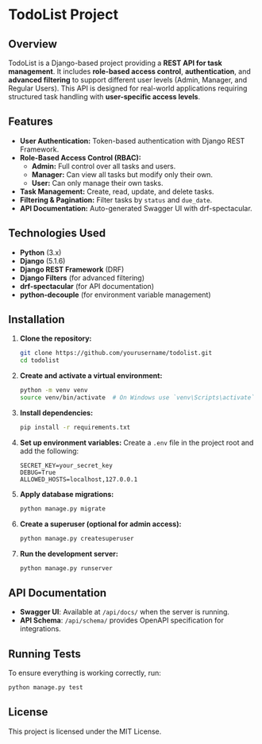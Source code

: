 # TodoList Project

## Overview

TodoList is a Django-based project providing a **REST API for task management**. It includes **role-based access control**, **authentication**, and **advanced filtering** to support different user levels (Admin, Manager, and Regular Users). This API is designed for real-world applications requiring structured task handling with **user-specific access levels**.

## Features

- **User Authentication:** Token-based authentication with Django REST Framework.
- **Role-Based Access Control (RBAC):**
  - **Admin:** Full control over all tasks and users.
  - **Manager:** Can view all tasks but modify only their own.
  - **User:** Can only manage their own tasks.
- **Task Management:** Create, read, update, and delete tasks.
- **Filtering & Pagination:** Filter tasks by `status` and `due_date`.
- **API Documentation:** Auto-generated Swagger UI with drf-spectacular.

## Technologies Used

- **Python** (3.x)
- **Django** (5.1.6)
- **Django REST Framework** (DRF)
- **Django Filters** (for advanced filtering)
- **drf-spectacular** (for API documentation)
- **python-decouple** (for environment variable management)

## Installation

1. **Clone the repository:**
    ```bash
    git clone https://github.com/yourusername/todolist.git
    cd todolist
    ```

2. **Create and activate a virtual environment:**
    ```bash
    python -m venv venv
    source venv/bin/activate  # On Windows use `venv\Scripts\activate`
    ```

3. **Install dependencies:**
    ```bash
    pip install -r requirements.txt
    ```

4. **Set up environment variables:**
    Create a `.env` file in the project root and add the following:
    ```
    SECRET_KEY=your_secret_key
    DEBUG=True
    ALLOWED_HOSTS=localhost,127.0.0.1
    ```

5. **Apply database migrations:**
    ```bash
    python manage.py migrate
    ```

6. **Create a superuser (optional for admin access):**
    ```bash
    python manage.py createsuperuser
    ```

7. **Run the development server:**
    ```bash
    python manage.py runserver
    ```

## API Documentation

- **Swagger UI**: Available at `/api/docs/` when the server is running.
- **API Schema**: `/api/schema/` provides OpenAPI specification for integrations.

## Running Tests

To ensure everything is working correctly, run:
```bash
python manage.py test
```

## License

This project is licensed under the MIT License.

